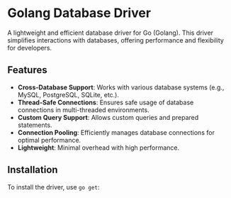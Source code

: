 # Golang Database Driver

A lightweight and efficient database driver for Go (Golang). This driver simplifies interactions with databases, offering performance and flexibility for developers.

## Features

- **Cross-Database Support**: Works with various database systems (e.g., MySQL, PostgreSQL, SQLite, etc.).
- **Thread-Safe Connections**: Ensures safe usage of database connections in multi-threaded environments.
- **Custom Query Support**: Allows custom queries and prepared statements.
- **Connection Pooling**: Efficiently manages database connections for optimal performance.
- **Lightweight**: Minimal overhead with high performance.

## Installation

To install the driver, use `go get`:
